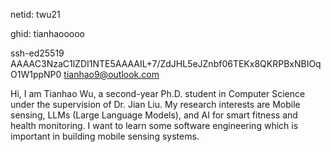 
netid: twu21

ghid: tianhaooooo

ssh-ed25519 AAAAC3NzaC1lZDI1NTE5AAAAIL+7/ZdJHL5eJZnbf06TEKx8QKRPBxNBIOqO1W1ppNP0 tianhao9@outlook.com

Hi, I am Tianhao Wu, a second-year Ph.D. student in Computer Science under the supervision of Dr. Jian Liu. My research interests are Mobile sensing, LLMs (Large Language Models), and AI for smart fitness and health monitoring. 
I want to learn some software engineering which is important in building mobile sensing systems.
